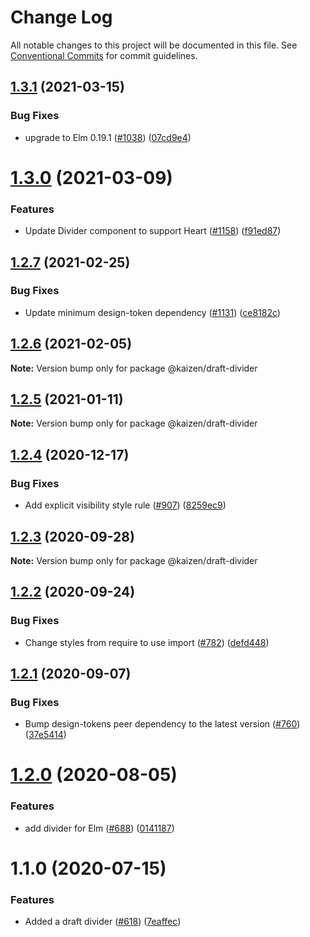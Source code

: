 # Change Log

All notable changes to this project will be documented in this file.
See [Conventional Commits](https://conventionalcommits.org) for commit guidelines.

## [1.3.1](https://github.com/cultureamp/kaizen-design-system/compare/@kaizen/draft-divider@1.3.0...@kaizen/draft-divider@1.3.1) (2021-03-15)


### Bug Fixes

* upgrade to Elm 0.19.1 ([#1038](https://github.com/cultureamp/kaizen-design-system/issues/1038)) ([07cd9e4](https://github.com/cultureamp/kaizen-design-system/commit/07cd9e4039d5cacfc64f752e1d3a966507ebc377))





# [1.3.0](https://github.com/cultureamp/kaizen-design-system/compare/@kaizen/draft-divider@1.2.7...@kaizen/draft-divider@1.3.0) (2021-03-09)


### Features

* Update Divider component to support Heart ([#1158](https://github.com/cultureamp/kaizen-design-system/issues/1158)) ([f91ed87](https://github.com/cultureamp/kaizen-design-system/commit/f91ed8778b230147891f92224f8cd87e34662be5))





## [1.2.7](https://github.com/cultureamp/kaizen-design-system/compare/@kaizen/draft-divider@1.2.6...@kaizen/draft-divider@1.2.7) (2021-02-25)


### Bug Fixes

* Update minimum design-token dependency ([#1131](https://github.com/cultureamp/kaizen-design-system/issues/1131)) ([ce8182c](https://github.com/cultureamp/kaizen-design-system/commit/ce8182c054c9e8bc96bfdba8457bcd169d449204))





## [1.2.6](https://github.com/cultureamp/kaizen-design-system/compare/@kaizen/draft-divider@1.2.5...@kaizen/draft-divider@1.2.6) (2021-02-05)

**Note:** Version bump only for package @kaizen/draft-divider





## [1.2.5](https://github.com/cultureamp/kaizen-design-system/compare/@kaizen/draft-divider@1.2.4...@kaizen/draft-divider@1.2.5) (2021-01-11)

**Note:** Version bump only for package @kaizen/draft-divider





## [1.2.4](https://github.com/cultureamp/kaizen-design-system/compare/@kaizen/draft-divider@1.2.3...@kaizen/draft-divider@1.2.4) (2020-12-17)


### Bug Fixes

* Add explicit visibility style rule ([#907](https://github.com/cultureamp/kaizen-design-system/issues/907)) ([8259ec9](https://github.com/cultureamp/kaizen-design-system/commit/8259ec92b6956a69f147cea1527532de68edb505))





## [1.2.3](https://github.com/cultureamp/kaizen-design-system/compare/@kaizen/draft-divider@1.2.2...@kaizen/draft-divider@1.2.3) (2020-09-28)

**Note:** Version bump only for package @kaizen/draft-divider





## [1.2.2](https://github.com/cultureamp/kaizen-design-system/compare/@kaizen/draft-divider@1.2.1...@kaizen/draft-divider@1.2.2) (2020-09-24)


### Bug Fixes

* Change styles from require to use import ([#782](https://github.com/cultureamp/kaizen-design-system/issues/782)) ([defd448](https://github.com/cultureamp/kaizen-design-system/commit/defd4483faa3459d9af48e272c63656798008a28))





## [1.2.1](https://github.com/cultureamp/kaizen-design-system/compare/@kaizen/draft-divider@1.2.0...@kaizen/draft-divider@1.2.1) (2020-09-07)


### Bug Fixes

* Bump design-tokens peer dependency to the latest version ([#760](https://github.com/cultureamp/kaizen-design-system/issues/760)) ([37e5414](https://github.com/cultureamp/kaizen-design-system/commit/37e5414b2e2c0befb4127c588120eb2e8bdc4d39))





# [1.2.0](https://github.com/cultureamp/kaizen-design-system/compare/@kaizen/draft-divider@1.1.0...@kaizen/draft-divider@1.2.0) (2020-08-05)


### Features

* add divider for Elm ([#688](https://github.com/cultureamp/kaizen-design-system/issues/688)) ([0141187](https://github.com/cultureamp/kaizen-design-system/commit/01411870b3e569f51198e37dc24b90d0383d62b5))





# 1.1.0 (2020-07-15)


### Features

* Added a draft divider ([#618](https://github.com/cultureamp/kaizen-design-system/issues/618)) ([7eaffec](https://github.com/cultureamp/kaizen-design-system/commit/7eaffecf58f6a13c853ceb4df00ee22d6a1c659e))
